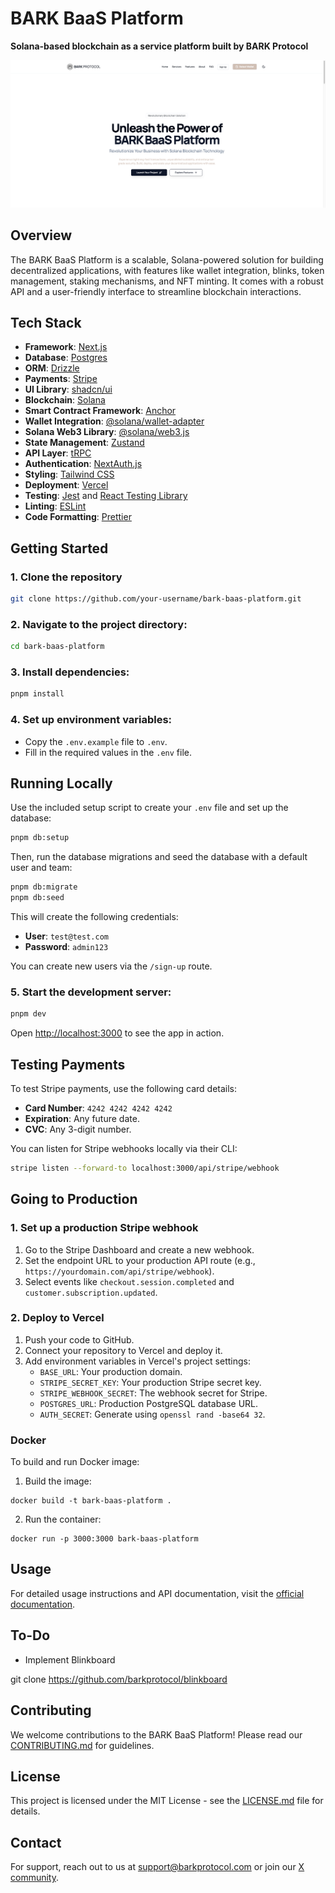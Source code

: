 # BARK BaaS Platform

**Solana-based blockchain as a service platform built by BARK Protocol**

![BARK BaaS Platform Landing Page](.github/images/landing-page.png)

## Overview

The BARK BaaS Platform is a scalable, Solana-powered solution for building decentralized applications, with features like wallet integration, blinks, token management, staking mechanisms, and NFT minting. It comes with a robust API and a user-friendly interface to streamline blockchain interactions.

## Tech Stack

- **Framework**: [Next.js](https://nextjs.org/)
- **Database**: [Postgres](https://www.postgresql.org/)
- **ORM**: [Drizzle](https://orm.drizzle.team/)
- **Payments**: [Stripe](https://stripe.com/)
- **UI Library**: [shadcn/ui](https://ui.shadcn.com/)
- **Blockchain**: [Solana](https://solana.com/)
- **Smart Contract Framework**: [Anchor](https://www.anchor-lang.com/)
- **Wallet Integration**: [@solana/wallet-adapter](https://github.com/solana-labs/wallet-adapter)
- **Solana Web3 Library**: [@solana/web3.js](https://solana-labs.github.io/solana-web3.js/)
- **State Management**: [Zustand](https://github.com/pmndrs/zustand)
- **API Layer**: [tRPC](https://trpc.io/)
- **Authentication**: [NextAuth.js](https://next-auth.js.org/)
- **Styling**: [Tailwind CSS](https://tailwindcss.com/)
- **Deployment**: [Vercel](https://vercel.com/)
- **Testing**: [Jest](https://jestjs.io/) and [React Testing Library](https://testing-library.com/docs/react-testing-library/intro/)
- **Linting**: [ESLint](https://eslint.org/)
- **Code Formatting**: [Prettier](https://prettier.io/)

## Getting Started

### 1. Clone the repository

```bash
git clone https://github.com/your-username/bark-baas-platform.git
```

### 2. Navigate to the project directory:

```bash
cd bark-baas-platform
```

### 3. Install dependencies:

```bash
pnpm install
```

### 4. Set up environment variables:

- Copy the `.env.example` file to `.env`.
- Fill in the required values in the `.env` file.

## Running Locally

Use the included setup script to create your `.env` file and set up the database:

```bash
pnpm db:setup
```

Then, run the database migrations and seed the database with a default user and team:

```bash
pnpm db:migrate
pnpm db:seed
```

This will create the following credentials:

- **User**: `test@test.com`
- **Password**: `admin123`

You can create new users via the `/sign-up` route.

### 5. Start the development server:

```bash
pnpm dev
```

Open [http://localhost:3000](http://localhost:3000) to see the app in action.

## Testing Payments

To test Stripe payments, use the following card details:

- **Card Number**: `4242 4242 4242 4242`
- **Expiration**: Any future date.
- **CVC**: Any 3-digit number.

You can listen for Stripe webhooks locally via their CLI:

```bash
stripe listen --forward-to localhost:3000/api/stripe/webhook
```

## Going to Production

### 1. Set up a production Stripe webhook

1. Go to the Stripe Dashboard and create a new webhook.
2. Set the endpoint URL to your production API route (e.g., `https://yourdomain.com/api/stripe/webhook`).
3. Select events like `checkout.session.completed` and `customer.subscription.updated`.

### 2. Deploy to Vercel

1. Push your code to GitHub.
2. Connect your repository to Vercel and deploy it.
3. Add environment variables in Vercel's project settings:
    - `BASE_URL`: Your production domain.
    - `STRIPE_SECRET_KEY`: Your production Stripe secret key.
    - `STRIPE_WEBHOOK_SECRET`: The webhook secret for Stripe.
    - `POSTGRES_URL`: Production PostgreSQL database URL.
    - `AUTH_SECRET`: Generate using `openssl rand -base64 32`.

### Docker

To build and run Docker image:

1. Build the image:

```
docker build -t bark-baas-platform .
```

2. Run the container:

```
docker run -p 3000:3000 bark-baas-platform
```

## Usage

For detailed usage instructions and API documentation, visit the [official documentation](https://docs.barkprotocol.com).

## To-Do

- Implement Blinkboard

git clone https://github.com/barkprotocol/blinkboard

## Contributing

We welcome contributions to the BARK BaaS Platform! Please read our [CONTRIBUTING.md](CONTRIBUTING.md) for guidelines.

## License

This project is licensed under the MIT License - see the [LICENSE.md](LICENSE.md) file for details.

## Contact

For support, reach out to us at [support@barkprotocol.com](mailto:support@barkprotocol.com) or join our [X community](https://x.com/bark_protocol).
